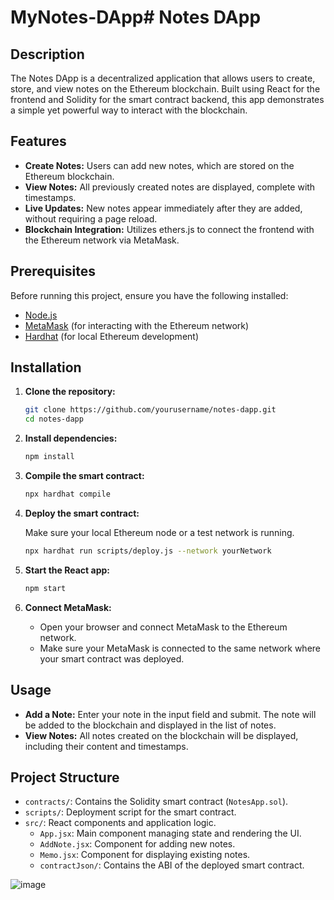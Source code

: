 # MyNotes-DApp# Notes DApp

## Description

The Notes DApp is a decentralized application that allows users to create, store, and view notes on the Ethereum blockchain. Built using React for the frontend and Solidity for the smart contract backend, this app demonstrates a simple yet powerful way to interact with the blockchain.

## Features

- **Create Notes:** Users can add new notes, which are stored on the Ethereum blockchain.
- **View Notes:** All previously created notes are displayed, complete with timestamps.
- **Live Updates:** New notes appear immediately after they are added, without requiring a page reload.
- **Blockchain Integration:** Utilizes ethers.js to connect the frontend with the Ethereum network via MetaMask.

## Prerequisites

Before running this project, ensure you have the following installed:

- [Node.js](https://nodejs.org/)
- [MetaMask](https://metamask.io/) (for interacting with the Ethereum network)
- [Hardhat](https://hardhat.org/) (for local Ethereum development)

## Installation

1. **Clone the repository:**

    ```bash
    git clone https://github.com/yourusername/notes-dapp.git
    cd notes-dapp
    ```

2. **Install dependencies:**

    ```bash
    npm install
    ```

3. **Compile the smart contract:**

    ```bash
    npx hardhat compile
    ```

4. **Deploy the smart contract:**

    Make sure your local Ethereum node or a test network is running.

    ```bash
    npx hardhat run scripts/deploy.js --network yourNetwork
    ```

5. **Start the React app:**

    ```bash
    npm start
    ```

6. **Connect MetaMask:**

    - Open your browser and connect MetaMask to the Ethereum network.
    - Make sure your MetaMask is connected to the same network where your smart contract was deployed.

## Usage

- **Add a Note:** Enter your note in the input field and submit. The note will be added to the blockchain and displayed in the list of notes.
- **View Notes:** All notes created on the blockchain will be displayed, including their content and timestamps.

## Project Structure

- `contracts/`: Contains the Solidity smart contract (`NotesApp.sol`).
- `scripts/`: Deployment script for the smart contract.
- `src/`: React components and application logic.
  - `App.jsx`: Main component managing state and rendering the UI.
  - `AddNote.jsx`: Component for adding new notes.
  - `Memo.jsx`: Component for displaying existing notes.
  - `contractJson/`: Contains the ABI of the deployed smart contract.
  
![image](https://github.com/user-attachments/assets/425167f2-c5ca-4b67-92ad-ae5bba52c642)
